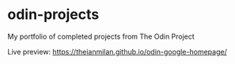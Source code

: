 # odin-projects
My portfolio of completed projects from The Odin Project

Live preview: https://theianmilan.github.io/odin-google-homepage/
